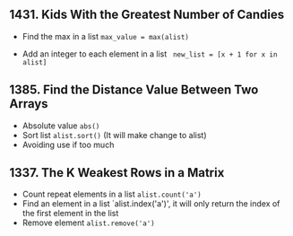 ## 1431. Kids With the Greatest Number of Candies
- Find the max in a list
`max_value = max(alist)`

- Add an integer to each element in a list
` new_list = [x + 1 for x in alist]`

## 1385. Find the Distance Value Between Two Arrays
- Absolute value `abs()`
- Sort list `alist.sort()` (It will make change to alist)
- Avoiding use if too much

## 1337. The K Weakest Rows in a Matrix
- Count repeat elements in a list
`alist.count('a')`
- Find an element in a list
`alist.index('a')', it will only return the index of the first element in the list
- Remove element `alist.remove('a')`
